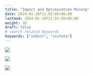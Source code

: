 ```yaml
---
title: "Impact and Optimization Mining"
date: 2024-01-28T11:02:05+06:00
lastmod: 2024-01-28T11:02:05+06:00
weight: 30
draft: false
# search related keywords
keywords: ["induct", "instate"]
---
```

<div style='text-align: justify;'>

![](https://storage.googleapis.com/ktern-public-files/product-documentation/Digital%20Maps/92_impact_and_optimization_mining_custom_objects_assessment_digital_maps.png)

![](https://storage.googleapis.com/ktern-public-files/product-documentation/Digital%20Maps/93_drilled_down_view_impact_and_optimization_mining_custom_objects_assessment_digital_maps.png)
 
![](https://storage.googleapis.com/ktern-public-files/product-documentation/Digital%20Maps/94_drilled_down_view_impact_and_optimization_mining_custom_objects_assessment_digital_maps.png)

</div>